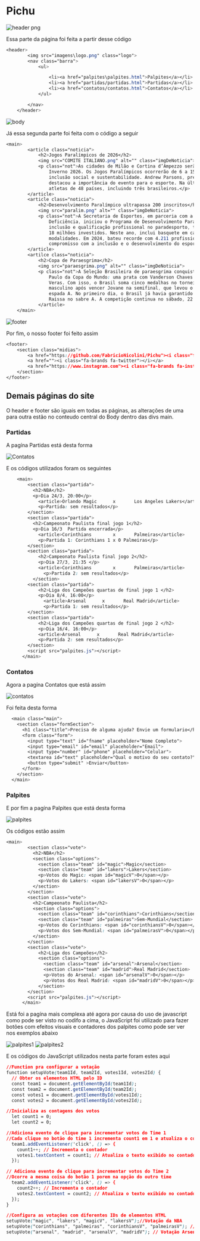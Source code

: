 # Pichu

![header png](https://github.com/user-attachments/assets/a429a74b-f6e4-4ed9-8bfc-beb9e0478855)


Essa parte da página foi feita a partir desse código

```css
<header>
        <img src="imagens\logo.png" class="logo">
        <nav class="barra">
            <ul>

                <li><a href="palpites\palpites.html">Palpites</a></li>
                <li><a href="partidas/partidas.html">Partidas</a></li>
                <li><a href="contatos/contatos.html">Contatos</a></li>
            </ul>

        </nav>
    </header>
``` 

![body](https://github.com/user-attachments/assets/c30d07a6-773d-4807-94f3-dca8e05719cc)

Já essa segunda parte foi feita com o código a seguir

```css
<main>
        <article class="noticia">
            <h2>Jogos Paralímpicos de 2026</h2>
            <img src="COMITE ITALIANO.png" alt="" class="imgDeNoticia">
            <p class="not">As cidades de Milão e Cortina d’Ampezzo serão palco dos Jogos Olímpicos e Paralímpicos de
                Inverno 2026. Os Jogos Paralímpicos ocorrerão de 6 a 15 de março de 2026, com um foco especial na
                inclusão social e sustentabilidade. Andrew Parsons, presidente do Comitê Paralímpico Internacional,
                destacou a importância do evento para o esporte. Na última edição, em PyeongChang 2018, participaram 567
                atletas de 48 países, incluindo três brasileiros.</p>
        </article>
        <article class="noticia">
            <h2>Desenvolvimento Paralímpico ultrapassa 200 inscritos</h2>
            <img src="paralim.png" alt="" class="imgDeNoticia">
            <p class="not">A Secretaria de Esportes, em parceria com a Secretaria dos Direitos da Pessoa com
                Deficiência, iniciou o Programa de Desenvolvimento Paralímpico no Complexo Baby Barioni. O programa visa
                inclusão e qualificação profissional no paradesporto, tendo formado mais de 11 mil profissionais com R$
                18 milhões investidos. Neste ano, inclui basquete em cadeira de rodas e goalball, além de outras
                modalidades. Em 2024, bateu recorde com 4.211 profissionais capacitados. O Estado de São Paulo reforça o
                compromisso com a inclusão e o desenvolvimento do esporte paralímpico.</p>
        </article>
        <artilce class="noticia">
            <h2>Copa de Paraesgrima</h2>
            <img src="paraesgrima.png" alt="" class="imgDeNoticia">
            <p class="not">A Seleção Brasileira de paraesgrima conquistou três medalhas no segundo dia da Etapa de São
                Paulo da Copa do Mundo: uma prata com Vanderson Chaves e dois bronzes com Jovane Guissone e Raissa
                Veras. Com isso, o Brasil soma cinco medalhas no torneio. Vanderson ficou com a prata no sabre B
                masculino após vencer Jovane na semifinal, que levou o bronze. Raissa conquistou seu segundo bronze na
                espada A. No primeiro dia, o Brasil já havia garantido uma prata com Jovane no florete B e um bronze com
                Raissa no sabre A. A competição continua no sábado, 22.</p>
            </article>
    </main>
```

![footer](https://github.com/user-attachments/assets/6153a600-ff75-4480-9f05-6424aecb66fc)


Por fim, o nosso footer foi feito assim

```css
<footer>
    <section class="midias">
        <a href="https://github.com/FabricioNicolini/Pichu"><i class="fa-brands fa-github"> </i></a>
        <a href=""><i class="fa-brands fa-twitter"></i></a>
        <a href="https://www.instagram.com"><i class="fa-brands fa-instagram"></i></a>
    </section>
</footer>
```

## Demais páginas do site 
O header e footer são iguais em todas as páginas, as alterações de uma para outra estão no conteudo central do Body dentro das divs main.

### Partidas 
A pagína Partidas está desta forma

![Contatos](https://github.com/user-attachments/assets/014893a4-1f09-41b3-8274-678f60bd52dc)

E os códigos utilizados foram os seguintes 

```css
    <main>
        <section class="partida">
          <h2>NBA</h2>
          <p>Dia 24/3, 20:00</p>
            <article>Orlando Magic      x       Los Angeles Lakers</article>
            <p>Partida: sem resultados</p>
        </section>
        <section class="partida">
          <h2>Campeonato Paulista final jogo 1</h2>
          <p>Dia 16/3  Partida encerrada</p>
            <article>Corinthians        x       Palmeiras</article>
            <p>Partida 1: Corinthians 1 x 0 Palmeiras</p>
        </section>
        <section class="partida">
            <h2>Campeonato Paulista final jogo 2</h2>
            <p>Dia 27/3, 21:35 </p>
            <article>Corinthians        x       Palmeiras</article>
              <p>Partida 2: sem resultados</p>
          </section>
        <section class="partida">
            <h2>Liga dos Campeões quartas de final jogo 1 </h2>
            <p>Dia 8/4, 16:00</p>
              <article>Arsenal      x       Real Madrid</article>
              <p>Partida 1: sem resultados</p>
        </section>
        <section class="partida">
            <h2>Liga dos Campeões quartas de final jogo 2 </h2>
            <p>Dia 16/4, 16:00</p>
            <article>Arsenal      x       Real Madrid</article>
            <p>Partida 2: sem resultados</p>
        </section>
        <script src="palpites.js"></script>
      </main>
```

### Contatos
Agora a pagína Contatos que está assim

![contatos](https://github.com/user-attachments/assets/74f150e6-eb3c-4d43-a018-22f1376fed1f)

Foi feita desta forma 

```css
  <main class="main">
    <section class="formSection">
      <h1 class="title">Precisa de alguma ajuda? Envie um formulario</h1>
      <form class="form">
        <input type="text" id="fname" placeholder="Nome Completo">
        <input type="email" id="email" placeholder="Email">
        <input type="number" id="phone" placeholder="Celular">
        <textarea id="text" placeholder="Qual o motivo do seu contato?"></textarea>  
        <button type="submit" >Enviar</button>
      </form>
    </section>
  </main>
```

### Palpites 
E por fim a pagína Palpites que está desta forma

![palpites](https://github.com/user-attachments/assets/db6cdc4d-cfd5-4c89-b5be-e87269b07e73)

Os códigos estão assim

```css
<main>
        <section class="vote">
          <h2>NBA</h2>
          <section class="options">
            <section class="team" id="magic">Magic</section>
            <section class="team" id="lakers">Lakers</section>
            <p>Votos do Magic: <span id="magicV">0</span></p>
            <p>Votos do Lakers: <span id="lakersV">0</span></p>
          </section>
        </section>
        <section class="vote">
          <h2>Campeonato Paulista</h2>
          <section class="options">
            <section class="team" id="corinthians">Corinthians</section>
            <section class="team" id="palmeiras">Sem-Mundial</section>
            <p>Votos do Corinthians: <span id="corinthiansV">0</span></p>
            <p>Votos dos Sem-Mundial: <span id="palmeirasV">0</span></p>
          </section>
        </section>
        <section class="vote">
            <h2>Liga dos Campeões</h2>
            <section class="options">
              <section class="team" id="arsenal">Arsenal</section>
              <section class="team" id="madrid">Real Madrid</section>
              <p>Votos do Arsenal: <span id="arsenalV">0</span></p>
              <p>Votos dos Real Madrid: <span id="madridV">0</span></p>
            </section>
        </section>
        <script src="palpites.js"></script>
      </main>
```

Está foi a pagína mais complexa até agora por causa do uso de javascript como pode ser visto no codifo a cima, o JavaScript foi utilizado para fazer botões com efeitos visuais e contadores dos palpites como pode ser ver nos exemplos abaixo

![palpites1](https://github.com/user-attachments/assets/11022cc5-bb60-4a63-8f75-8a431680d0ca) ![palpites2](https://github.com/user-attachments/assets/d12680b1-57f5-4819-a239-5c3a4038987f)

E os códigos do JavaScript utilizados nesta parte foram estes aqui

```css
//Function pra configurar a votação
function setupVote(team1Id, team2Id, votes1Id, votes2Id) {
  // Obter os elementos HTML pelo ID
  const team1 = document.getElementById(team1Id); 
  const team2 = document.getElementById(team2Id); 
  const votes1 = document.getElementById(votes1Id); 
  const votes2 = document.getElementById(votes2Id); 

//Inicializa as contagens dos votos
  let count1 = 0; 
  let count2 = 0;

//Adiciona evento de clique para incrementar votos do Time 1
//Cada clique no botão do time 1 incrementa count1 em 1 e atualiza o conteúdo de texto 
  team1.addEventListener('click', () => {
    count1++; // Incrementa o contador
    votes1.textContent = count1; // Atualiza o texto exibido no contador
  });

// Adiciona evento de clique para incrementar votos do Time 2
//Ocorre a mesma coisa do botão 1 porem na opção do outro time
  team2.addEventListener('click', () => {
    count2++; // Incrementa o contador
    votes2.textContent = count2; // Atualiza o texto exibido no contador
  });
}

//Configura as votações com diferentes IDs de elementos HTML
setupVote("magic", "lakers", "magicV", "lakersV");//Votação da NBA
setupVote("corinthians", "palmeiras", "corinthiansV", "palmeirasV"); // Votação Corinthians x Palmeiras
setupVote("arsenal", "madrid", "arsenalV", "madridV"); // Votação Arsenal x Madrid
```


